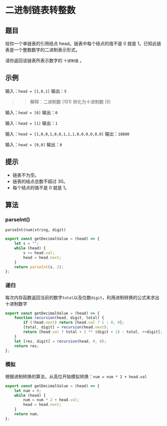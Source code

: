# 二进制链表转整数

## 题目

给你一个单链表的引用结点 head。链表中每个结点的值不是 0 就是 1。已知此链表是一个整数数字的二进制表示形式。

请你返回该链表所表示数字的 `十进制值` 。

## 示例

输入：`head = [1,0,1]`
输出：`5`
>> 解释：二进制数 (101) 转化为十进制数 (5)

输入：`head = [0]`
输出：`0`

输入：`head = [1]`
输出：`1`

输入：`head = [1,0,0,1,0,0,1,1,1,0,0,0,0,0,0]`
输出：`18880`

输入：`head = [0,0]`
输出：`0`

## 提示

- 链表不为空。
- 链表的结点总数不超过 30。
- 每个结点的值不是 0 就是 1。

## 算法

### parseInt()

```
parseInt(num|string, digit)
```

```js
export const getDecimalValue = (head) => {
	let s = "";
	while (head) {
		s += head.val;
		head = head.next;
	}
	return parseInt(s, 2);
};
```

### 递归

每次内存函数返回当前的数字`total`以及位数`digit`，利用进制转换的公式来求出十进制数字

```js
export const getDecimalValue = (head) => {
	function recursion(head, digit, total) {
		if (!head.next) return [head.val ? 1 : 0, 0];
		[total, digit] = recursion(head.next);
		return [head.val ? total + 2 ** (digit + 1) : total, ++digit];
	}
	let [res, digit] = recursion(head, 0, 0);
	return res;
};
```

### 模拟

根据进制转换的算法，从高位开始模拟转换：`num = num * 2 + head.val`

```js
export const getDecimalValue = (head) => {
	let num = 0;
	while (head) {
		num = num * 2 + head.val;
		head = head.next;
	}
	return num;
};
```